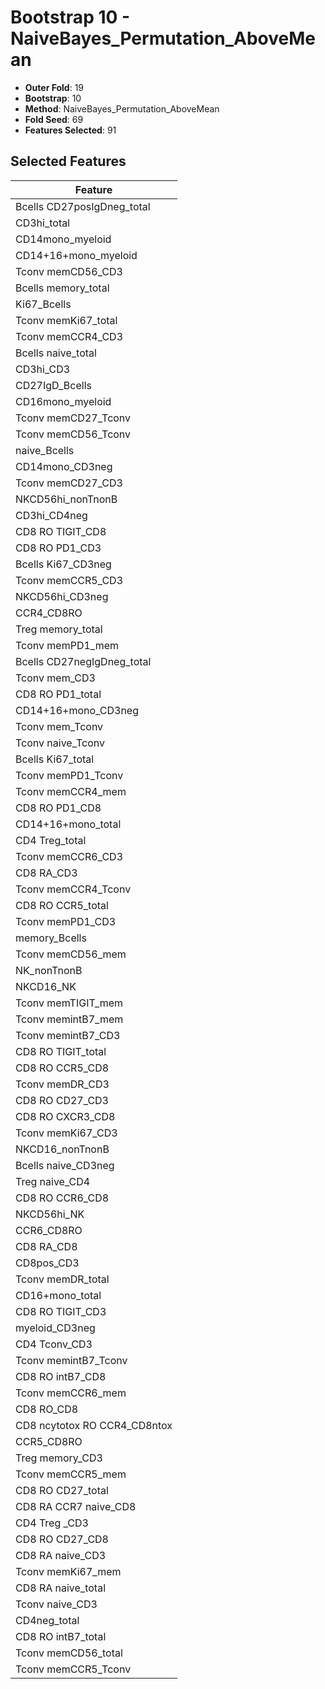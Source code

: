 # Bootstrap 10 - NaiveBayes_Permutation_AboveMean

- **Outer Fold**: 19
- **Bootstrap**: 10
- **Method**: NaiveBayes_Permutation_AboveMean
- **Fold Seed**: 69
- **Features Selected**: 91

## Selected Features

| Feature |
|---------|
| Bcells CD27posIgDneg_total |
| CD3hi_total |
| CD14mono_myeloid |
| CD14+16+mono_myeloid |
| Tconv memCD56_CD3 |
| Bcells memory_total |
| Ki67_Bcells |
| Tconv memKi67_total |
| Tconv memCCR4_CD3 |
| Bcells naive_total |
| CD3hi_CD3 |
| CD27IgD_Bcells |
| CD16mono_myeloid |
| Tconv memCD27_Tconv |
| Tconv memCD56_Tconv |
| naive_Bcells |
| CD14mono_CD3neg |
| Tconv memCD27_CD3 |
| NKCD56hi_nonTnonB |
| CD3hi_CD4neg |
| CD8 RO TIGIT_CD8 |
| CD8 RO PD1_CD3 |
| Bcells Ki67_CD3neg |
| Tconv memCCR5_CD3 |
| NKCD56hi_CD3neg |
| CCR4_CD8RO |
| Treg memory_total |
| Tconv memPD1_mem |
| Bcells CD27negIgDneg_total |
| Tconv mem_CD3 |
| CD8 RO PD1_total |
| CD14+16+mono_CD3neg |
| Tconv mem_Tconv |
| Tconv naive_Tconv |
| Bcells Ki67_total |
| Tconv memPD1_Tconv |
| Tconv memCCR4_mem |
| CD8 RO PD1_CD8 |
| CD14+16+mono_total |
| CD4 Treg_total |
| Tconv memCCR6_CD3 |
| CD8 RA_CD3 |
| Tconv memCCR4_Tconv |
| CD8 RO CCR5_total |
| Tconv memPD1_CD3 |
| memory_Bcells |
| Tconv memCD56_mem |
| NK_nonTnonB |
| NKCD16_NK |
| Tconv memTIGIT_mem |
| Tconv memintB7_mem |
| Tconv memintB7_CD3 |
| CD8 RO TIGIT_total |
| CD8 RO CCR5_CD8 |
| Tconv memDR_CD3 |
| CD8 RO CD27_CD3 |
| CD8 RO CXCR3_CD8 |
| Tconv memKi67_CD3 |
| NKCD16_nonTnonB |
| Bcells naive_CD3neg |
| Treg naive_CD4 |
| CD8 RO CCR6_CD8 |
| NKCD56hi_NK |
| CCR6_CD8RO |
| CD8 RA_CD8 |
| CD8pos_CD3 |
| Tconv memDR_total |
| CD16+mono_total |
| CD8 RO TIGIT_CD3 |
| myeloid_CD3neg |
| CD4 Tconv_CD3 |
| Tconv memintB7_Tconv |
| CD8 RO intB7_CD8 |
| Tconv memCCR6_mem |
| CD8 RO_CD8 |
| CD8 ncytotox RO CCR4_CD8ntox |
| CCR5_CD8RO |
| Treg memory_CD3 |
| Tconv memCCR5_mem |
| CD8 RO CD27_total |
| CD8 RA CCR7 naive_CD8 |
| CD4 Treg _CD3 |
| CD8 RO CD27_CD8 |
| CD8 RA naive_CD3 |
| Tconv memKi67_mem |
| CD8 RA naive_total |
| Tconv naive_CD3 |
| CD4neg_total |
| CD8 RO intB7_total |
| Tconv memCD56_total |
| Tconv memCCR5_Tconv |
